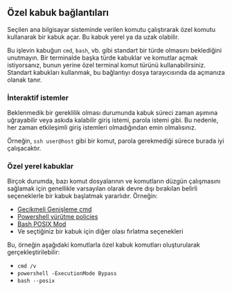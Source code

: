 ## Özel kabuk bağlantıları

Seçilen ana bilgisayar sisteminde verilen komutu çalıştırarak özel komutu kullanarak bir kabuk açar. Bu kabuk yerel ya da uzak olabilir.

Bu işlevin kabuğun `cmd`, `bash`, vb. gibi standart bir türde olmasını beklediğini unutmayın. Bir terminalde başka türde kabuklar ve komutlar açmak istiyorsanız, bunun yerine özel terminal komut türünü kullanabilirsiniz. Standart kabukları kullanmak, bu bağlantıyı dosya tarayıcısında da açmanıza olanak tanır.

### İnteraktif istemler

Beklenmedik bir gereklilik olması durumunda kabuk süreci zaman aşımına uğrayabilir veya askıda kalabilir
giriş istemi, parola istemi gibi. Bu nedenle, her zaman etkileşimli giriş istemleri olmadığından emin olmalısınız.

Örneğin, `ssh user@host` gibi bir komut, parola gerekmediği sürece burada iyi çalışacaktır.

### Özel yerel kabuklar

Birçok durumda, bazı komut dosyalarının ve komutların düzgün çalışmasını sağlamak için genellikle varsayılan olarak devre dışı bırakılan belirli seçeneklerle bir kabuk başlatmak yararlıdır. Örneğin:

-   [Gecikmeli Genişleme
    cmd](https://ss64.com/nt/delayedexpansion.html)
-   [Powershell yürütme
    policies](https://learn.microsoft.com/en-us/powershell/module/microsoft.powershell.core/about/about_execution_policies?view=powershell-7.3)
-   [Bash POSIX
    Mod](https://www.gnu.org/software/bash/manual/html_node/Bash-POSIX-Mode.html)
- Ve seçtiğiniz bir kabuk için diğer olası fırlatma seçenekleri

Bu, örneğin aşağıdaki komutlarla özel kabuk komutları oluşturularak gerçekleştirilebilir:

-   `cmd /v`
-   `powershell -ExecutionMode Bypass`
-   `bash --posix`